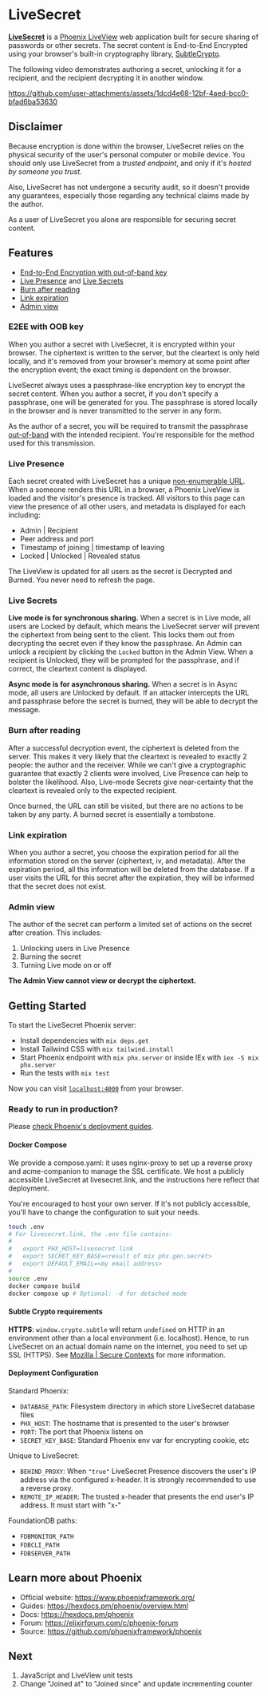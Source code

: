 # LiveSecret

[**LiveSecret**](https://livesecret.link) is a [Phoenix LiveView](https://hexdocs.pm/phoenix_live_view/Phoenix.LiveView.html)
web application built for secure sharing of passwords or other secrets.
The secret content is End-to-End Encrypted using your browser's built-in cryptography
library, [SubtleCrypto](https://developer.mozilla.org/en-US/docs/Web/API/SubtleCrypto).

The following video demonstrates authoring a secret, unlocking it for a recipient, and
the recipient decrypting it in another window.

https://github.com/user-attachments/assets/1dcd4e68-12bf-4aed-bcc0-bfad6ba53630

## Disclaimer

Because encryption is done within the browser, LiveSecret relies on the
physical security of the user's personal computer or mobile device. You should only
use LiveSecret from a *trusted endpoint*, and only if it's *hosted by someone
you trust*.

Also, LiveSecret has not undergone a security audit, so it doesn't provide any guarantees,
especially those regarding any technical claims made by the author.

As a user of LiveSecret you alone are responsible for securing secret content.

## Features
* [End-to-End Encryption with out-of-band key](#e2ee-with-oob-key)
* [Live Presence](#live-presence) and [Live Secrets](#live-secrets)
* [Burn after reading](#burn-after-reading)
* [Link expiration](#link-expiration)
* [Admin view](#admin-view)

### E2EE with OOB key
When you author a secret with LiveSecret, it is encrypted within your browser. The ciphertext
is written to the server, but the cleartext is only held locally, and it's removed from your
browser's memory at some point after the encryption event; the exact timing is dependent
on the browser.

LiveSecret always uses a passphrase-like encryption key to encrypt the secret content. When you
author a secret, if you don't specify a passphrase, one will be generated for you. The passphrase
is stored locally in the browser and is never transmitted to the server in any form.

As the author of a secret, you will be required to transmit the passphrase [out-of-band](https://en.wikipedia.org/wiki/Out-of-band_data) with the
intended recipient. You're responsible for the method used for this transmission.

### Live Presence
Each secret created with LiveSecret has a unique [non-enumerable URL](https://en.wikipedia.org/wiki/Network_enumeration).
When a someone renders this
URL in a browser, a Phoenix LiveView is loaded and the visitor's presence is tracked. All visitors
to this page can view the presence of all other users, and metadata is displayed for each including:

* Admin | Recipient
* Peer address and port
* Timestamp of joining | timestamp of leaving
* Locked | Unlocked | Revealed status

The LiveView is updated for all users as the secret is Decrypted and Burned. You never need to refresh
the page.

### Live Secrets
**Live mode is for synchronous sharing.** When a secret is in Live mode, all users are Locked by default, which means
the LiveSecret server will prevent the ciphertext from being sent to the client. This locks them out from decrypting
the secret even if they know the passphrase. An Admin can unlock a recipient by clicking the `Locked`
button in the Admin View. When a recipient is Unlocked, they will be prompted for the passphrase, and if correct,
the cleartext content is displayed.

**Async mode is for asynchronous sharing.** When a secret is in Async mode, all users are Unlocked by default.
If an attacker intercepts the URL and passphrase before the secret is burned, they will be able to decrypt the message.

### Burn after reading
After a successful decryption event, the ciphertext is deleted from the server. This makes it very
likely that the cleartext is revealed to exactly 2 people: the author and the
receiver. While we can't give a cryptographic guarantee that exactly 2 clients were involved,
Live Presence can help to bolster the likelihood. Also, Live-mode Secrets give near-certainty that
the cleartext is revealed only to the expected recipient.

Once burned, the URL can still be visited, but there are no actions to be taken by any party. A
burned secret is essentially a tombstone.

### Link expiration
When you author a secret, you choose the expiration period for all the information stored on the
server (ciphertext, iv, and metadata). After the expiration period, all this information will be
deleted from the database. If a user visits the URL for this secret after the expiration,
they will be informed that the secret does not exist.

### Admin view
The author of the secret can perform a limited set of actions on the secret after creation. This
includes:

1. Unlocking users in Live Presence
2. Burning the secret
3. Turning Live mode on or off

**The Admin View cannot view or decrypt the ciphertext.**

## Getting Started

To start the LiveSecret Phoenix server:

  * Install dependencies with `mix deps.get`
  * Install Tailwind CSS with `mix tailwind.install`
  * Start Phoenix endpoint with `mix phx.server` or inside IEx with `iex -S mix phx.server`
  * Run the tests with `mix test`

Now you can visit [`localhost:4000`](http://localhost:4000) from your browser.

### Ready to run in production?

Please [check Phoenix's deployment guides](https://hexdocs.pm/phoenix/deployment.html).

#### Docker Compose

We provide a compose.yaml: it uses nginx-proxy to set up a reverse proxy and acme-companion
to manage the SSL certificate. We host a publicly accessible LiveSecret at livesecret.link, and
the instructions here reflect that deployment.

You're encouraged to host your own server. If it's not publicly accessible, you'll have to
change the configuration to suit your needs.

```bash
touch .env
# For livesecret.link, the .env file contains:
#
#   export PHX_HOST=livesecret.link
#   export SECRET_KEY_BASE=<result of mix phx.gen.secret>
#   export DEFAULT_EMAIL=<my email address>
#
source .env
docker compose build
docker compose up # Optional: -d for detached mode
```

#### Subtle Crypto requirements

**HTTPS**: `window.crypto.subtle` will return `undefined` on HTTP in an environment other than a local
environment (i.e. localhost). Hence, to run LiveSecret on an actual domain
name on the internet, you need to set up SSL (HTTPS). See [Mozilla | Secure Contexts](developer.mozilla.org/en-US/docs/Web/Security/Secure_Contexts)
for more information.

#### Deployment Configuration

Standard Phoenix:
* `DATABASE_PATH`: Filesystem directory in which store LiveSecret database files
* `PHX_HOST`: The hostname that is presented to the user's browser
* `PORT`: The port that Phoenix listens on
* `SECRET_KEY_BASE`: Standard Phoenix env var for encrypting cookie, etc

Unique to LiveSecret:
* `BEHIND_PROXY`: When `"true"` LiveSecret Presence discovers the user's IP address via the
   configured x-header. It is strongly recommended to use a reverse proxy.
* `REMOTE_IP_HEADER`: The trusted x-header that presents the end user's IP address. It must
   start with "x-"

FoundationDB paths:
* `FDBMONITOR_PATH`
* `FDBCLI_PATH`
* `FDBSERVER_PATH`

## Learn more about Phoenix

  * Official website: https://www.phoenixframework.org/
  * Guides: https://hexdocs.pm/phoenix/overview.html
  * Docs: https://hexdocs.pm/phoenix
  * Forum: https://elixirforum.com/c/phoenix-forum
  * Source: https://github.com/phoenixframework/phoenix

## Next
1. JavaScript and LiveView unit tests
2. Change "Joined at" to "Joined since" and update incrementing counter
